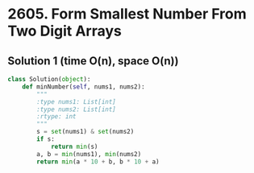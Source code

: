 # 2605. Form Smallest Number From Two Digit Arrays

## Solution 1 (time O(n), space O(n))

```python
class Solution(object):
    def minNumber(self, nums1, nums2):
        """
        :type nums1: List[int]
        :type nums2: List[int]
        :rtype: int
        """
        s = set(nums1) & set(nums2)
        if s:
            return min(s)
        a, b = min(nums1), min(nums2)
        return min(a * 10 + b, b * 10 + a)
```

